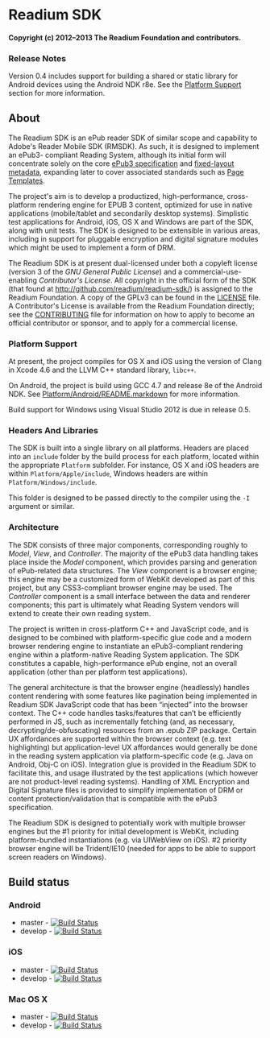 # Readium SDK

#### Copyright (c) 2012–2013 The Readium Foundation and contributors.

### Release Notes

Version 0.4 includes support for building a shared or static library for Android devices
using the Android NDK r8e. See the [Platform Support](#platform-support) section for more information.

## About

The Readium SDK is an ePub reader SDK of similar scope and capability to
Adobe's Reader Mobile SDK (RMSDK).  As such, it is designed to implement an ePub3-
compliant Reading System, although its initial form will concentrate solely on the
core [ePub3 specification][ePub3] and [fixed-layout metadata][fxl], expanding later
to cover associated standards such as [Page Templates][pt].

[ePub3]: http://idpf.org/epub/30
[fxl]: http://idpf.org/epub/fxl/
[pt]: http://idpf.org/epub/pgt/csspgt-20120808.html

The project's aim is to develop a productized, high-performance, cross-platform
rendering engine for EPUB 3 content, optimized for use in native applications
(mobile/tablet and secondarily desktop systems).  Simplistic test applications for
Android, iOS, OS X and Windows are part of the SDK, along with unit tests.  The SDK
is designed to be extensible in various areas, including in support for pluggable
encryption and digital signature modules which might be used to implement a form
of DRM.

The Readium SDK is at present dual-licensed under both a copyleft license (version
3 of the *GNU General Public License*) and a commercial-use-enabling *Contributor's
License*.  All copyright in the official form of the SDK (that found at
<http://github.com/readium/readium-sdk/>) is assigned to the Readium Foundation. 
A copy of the GPLv3 can be found in the [LICENSE](LICENSE) file.  A Contributor's License is
available from the Readium Foundation directly; see the [CONTRIBUTING](CONTRIBUTING) file for
information on how to apply to become an official contributor or sponsor, and to
apply for a commercial license.

### Platform Support<a id="platform-support"></a>

At present, the project compiles for OS X and iOS using the version of Clang in Xcode 4.6
and the LLVM C++ standard library, `libc++`.

On Android, the project is build using GCC 4.7 and release 8e of the Android NDK. See
[Platform/Android/README.markdown](Platform/Android/README.markdown) for more information.

Build support for Windows using Visual Studio 2012 is due in release 0.5.


### Headers And Libraries

The SDK is built into a single library on all platforms. Headers are placed into an `include` folder by the build process for each platform, located within the appropriate `Platform` subfolder.  For instance, OS X and iOS headers are within `Platform/Apple/include`, Windows headers are within `Platform/Windows/include`.

This folder is designed to be passed directly to the compiler using the `-I` argument or similar.

### Architecture

The SDK consists of three major components, corresponding roughly to *Model*, *View*,
and *Controller*.  The majority of the ePub3 data handling takes place inside the
*Model* component, which provides parsing and generation of ePub-related data
structures.  The *View* component is a browser engine; this engine may be a customized
form of WebKit developed as part of this project, but any CSS3-compliant browser
engine may be used.  The *Controller* component is a small interface between the data
and renderer components; this part is ultimately what Reading System vendors will
extend to create their own reading system.

The project is written in cross-platform C++ and JavaScript code, and is designed
to be combined with platform-specific glue code and a modern browser rendering
engine to instantiate an ePub3-compliant rendering engine within a platform-native
Reading System application.  The SDK constitutes a capable, high-performance ePub
engine, not an overall application (other than per platform test applications).

The general architecture is that the browser engine (headlessly) handles content
rendering with some features like pagination being implemented in Readium SDK
JavaScript code that has been “injected” into the browser context. The C++ code
handles tasks/features that can’t be efficiently performed in JS, such as
incrementally fetching (and, as necessary, decrypting/de-obfuscating) resources
from an .epub ZIP package.  Certain UX affordances are supported within the browser
context (e.g. text highlighting) but application-level UX affordances would
generally be done in the reading system application via platform-specific code
(e.g. Java on Android, Obj-C on iOS). Integration glue is provided in the Readium
SDK to facilitate this, and usage illustrated by the test applications (which
however are not product-level reading systems).   Handling of XML Encryption and
Digital Signature files is provided to simplify implementation of DRM or content
protection/validation that is compatible with the ePub3 specification.

The Readium SDK is designed to potentially work with multiple browser engines but
the #1 priority for initial development is WebKit, including platform-bundled
instantiations (e.g. via UIWebView on iOS). #2 priority browser engine will be
Trident/IE10 (needed for apps to be able to support screen readers on Windows).

## Build status

### Android

- master - [![Build Status](http://jenkinsmaster.datalogics-cloud.com:8080/buildStatus/icon?job=Readium-SDK-Android-Master)](http://jenkinsmaster.datalogics-cloud.com:8080/job/Readium-SDK-Android-Master/)
- develop - [![Build Status](http://jenkinsmaster.datalogics-cloud.com:8080/buildStatus/icon?job=Readium-SDK-Android-Develop)](http://jenkinsmaster.datalogics-cloud.com:8080/job/Readium-SDK-Android-Develop/)

### iOS

- master - [![Build Status](http://jenkinsmaster.datalogics-cloud.com:8080/buildStatus/icon?job=Readium-SDK-iOS-Master)](http://jenkinsmaster.datalogics-cloud.com:8080/job/Readium-SDK-iOS-Master/)
- develop - [![Build Status](http://jenkinsmaster.datalogics-cloud.com:8080/buildStatus/icon?job=Readium-SDK-iOS-Develop)](http://jenkinsmaster.datalogics-cloud.com:8080/job/Readium-SDK-iOS-Develop/)

### Mac OS X

- master - [![Build Status](http://jenkinsmaster.datalogics-cloud.com:8080/buildStatus/icon?job=Readium-SDK-Mac-Master)](http://jenkinsmaster.datalogics-cloud.com:8080/job/Readium-SDK-Mac-Master/)
- develop - [![Build Status](http://jenkinsmaster.datalogics-cloud.com:8080/buildStatus/icon?job=Readium-SDK-Mac-Develop)](http://jenkinsmaster.datalogics-cloud.com:8080/job/Readium-SDK-Mac-Develop/)
